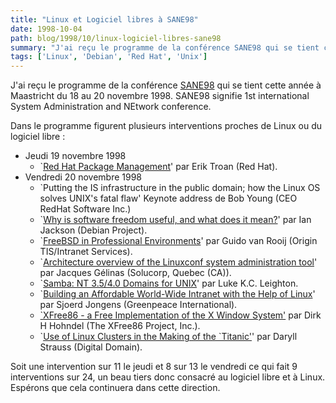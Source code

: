```yaml
---
title: "Linux et Logiciel libres à SANE98"
date: 1998-10-04
path: blog/1998/10/linux-logiciel-libres-sane98
summary: "J'ai reçu le programme de la conférence SANE98 qui se tient cette année à Maastricht du 18 au 20 novembre 1998."
tags: ['Linux', 'Debian', 'Red Hat', 'Unix']
---
```


<P>
J'ai reçu le programme de la conférence <A HREF="http://www.nluug.nl/events/sane98/">SANE98</A> qui se tient cette
année à Maastricht du 18 au 20 novembre 1998. SANE98 signifie 1st
international System Administration and NEtwork conference.  </P>

<P> Dans le programme figurent plusieurs interventions proches de Linux
ou du logiciel libre : </P>

<UL>

<LI>Jeudi 19 novembre 1998
<UL>

<LI> `<A HREF="http://www.nluug.nl/events/sane98/daily/19/troan.html">Red Hat
Package Management</A>' par Erik Troan (Red Hat).
</UL>

<LI> Vendredi 20 novembre 1998
<UL>

<LI> `Putting the IS infrastructure in the public domain; how the
Linux OS solves UNIX's fatal flaw' Keynote address de Bob Young (CEO
RedHat Software Inc.)
<LI>`<A HREF="http://www.nluug.nl/events/sane98/daily/20/jackson.html">Why is software freedom useful, and what does it mean?</A>' par Ian
Jackson (Debian Project).
<LI>`<A HREF="http://www.nluug.nl/events/sane98/daily/20/rooij.html">FreeBSD in
Professional Environments</A>' par Guido van Rooij (Origin TIS/Intranet
Services).
<LI>`<A HREF="http://www.nluug.nl/events/sane98/daily/20/gelinas.html">Architecture overview of the Linuxconf system administration tool</A>'
par Jacques Gélinas (Solucorp, Quebec (CA)).
<LI>`<A HREF="http://www.nluug.nl/events/sane98/daily/20/leighton.html">Samba: NT 3.5/4.0 Domains for UNIX</A>' par Luke K.C. Leighton.
<LI>`<A HREF="http://www.nluug.nl/events/sane98/daily/20/jongens.html">Building an Affordable World-Wide Intranet with the Help of Linux</A>'
par Sjoerd Jongens (Greenpeace International).
<LI><A HREF="http://www.nluug.nl/events/sane98/daily/20/hohndel.html">`XFree86 - a Free Implementation of the X Window System'</A> par Dirk
H Hohndel (The XFree86 Project, Inc.).
<LI>`<A HREF="http://www.nluug.nl/events/sane98/daily/20/strauss.html">Use of Linux Clusters in the Making of the `Titanic'</A>' par Daryll
Strauss (Digital Domain).
</UL>

</UL>

<P> Soit une intervention sur 11 le jeudi et 8 sur 13 le vendredi ce
qui fait 9 interventions sur 24, un beau tiers donc consacré au logiciel
libre et à Linux. Espérons que cela continuera dans cette direction.  </P>


